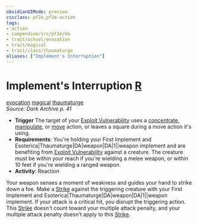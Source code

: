 ```yaml
---
obsidianUIMode: preview
cssclass: pf2e,pf2e-action
tags:
- action
- compendium/src/pf2e/da
- trait/school/evocation
- trait/magical
- trait/class/thaumaturge
aliases: ["Implement's Interruption"]
---
```

# Implement's Interruption [R](chapter-9-playing-the-game.md#Actions "Reaction")
[evocation](evocation.md)  [magical](magical.md)  [thaumaturge](rules/traits/thaumaturge-da.md)  
*Source: Dark Archive p. 41*  

- **Trigger** The target of your [Exploit Vulnerability](exploit-vulnerability-da.md) uses a [concentrate](concentrate.md), [manipulate](manipulate.md), or [move](move.md) action, or leaves a square during a move action it's using.
- **Requirements**: You're holding your First Implement and Esoterica|Thaumaturge|DA|weapon|DA|1||weapon implement and are benefiting from [Exploit Vulnerability](exploit-vulnerability-da.md) against a creature. The creature must be within your reach if you're wielding a melee weapon, or within 10 feet if you're wielding a ranged weapon.
- **Activity**: Reaction

Your weapon senses a moment of weakness and guides your hand to strike down a foe. Make a [Strike](strike.md) against the triggering creature with your First Implement and Esoterica|Thaumaturge|DA|weapon|DA|1||weapon implement. If your attack is a critical hit, you disrupt the triggering action. This [Strike](strike.md) doesn't count toward your multiple attack penalty, and your multiple attack penalty doesn't apply to this [Strike](strike.md).